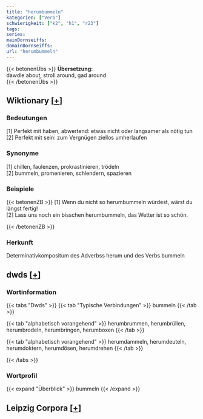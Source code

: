 ```yaml
---
title: "herumbummeln"
kategorien: ["Verb"]
schwierigkeit: ["k2", "h1", "r23"]
tags:
series:
mainDornseiffs:
domainDornseiffs:
url: "herumbummeln"
---
```


{{< betonenÜbs >}}
**Übersetzung:**  
dawdle about, stroll  around, gad around  
{{< /betonenÜbs >}}

## Wiktionary [[+](https://de.wiktionary.org/wiki/herumbummeln)]

### Bedeutungen
[1] Perfekt mit haben, abwertend: etwas nicht oder langsamer als nötig tun  
[2] Perfekt mit sein: zum Vergnügen ziellos umherlaufen  

### Synonyme
[1] chillen, faulenzen, prokrastinieren, trödeln  
[2] bummeln, promenieren, schlendern, spazieren  

### Beispiele
{{< betonenZB >}}
[1] Wenn du nicht so herumbummeln würdest, wärst du längst fertig!  
[2] Lass uns noch ein bisschen herumbummeln, das Wetter ist so schön.  

{{< /betonenZB >}}
### Herkunft
Determinativkompositum des Adverbss herum und des Verbs bummeln  



## dwds [[+](https://www.dwds.de/wb/herumbummeln)]

### Wortinformation
{{< tabs "Dwds" >}}
{{< tab "Typische Verbindungen" >}}
bummeln
{{< /tab >}}

{{< tab "alphabetisch vorangehend" >}}
herumbrummen, herumbrüllen, herumbrodeln, herumbringen, herumboxen
{{< /tab >}}

{{< tab "alphabetisch vorangehend" >}}
herumdammeln, herumdeuteln, herumdoktern, herumdösen, herumdrehen
{{< /tab >}}

{{< /tabs >}}

### Wortprofil
{{< expand "Überblick" >}} bummeln {{< /expand >}}

## Leipzig Corpora [[+](https://corpora.uni-leipzig.de/en/res?word=herumbummeln&corpusId=deu_newscrawl-public_2018)]

